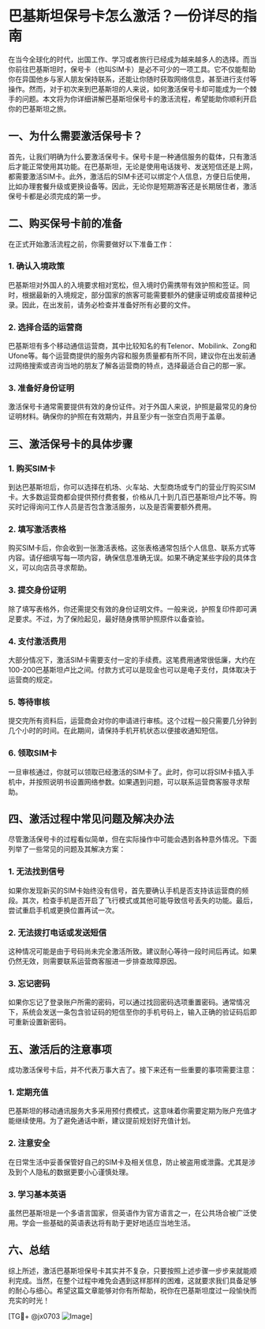 # 巴基斯坦保号卡怎么激活？一份详尽的指南

在当今全球化的时代，出国工作、学习或者旅行已经成为越来越多人的选择。而当你前往巴基斯坦时，保号卡（也叫SIM卡）是必不可少的一项工具。它不仅能帮助你在异国他乡与家人朋友保持联系，还能让你随时获取网络信息，甚至进行支付等操作。然而，对于初次来到巴基斯坦的人来说，如何激活保号卡却可能成为一个棘手的问题。本文将为你详细讲解巴基斯坦保号卡的激活流程，希望能助你顺利开启你的巴基斯坦之旅。

## 一、为什么需要激活保号卡？

首先，让我们明确为什么要激活保号卡。保号卡是一种通信服务的载体，只有激活后才能正常使用其功能。在巴基斯坦，无论是使用电话拨号、发送短信还是上网，都需要激活SIM卡。此外，激活后的SIM卡还可以绑定个人信息，方便日后使用，比如办理套餐升级或更换设备等。因此，无论你是短期游客还是长期居住者，激活保号卡都是必须完成的第一步。

## 二、购买保号卡前的准备

在正式开始激活流程之前，你需要做好以下准备工作：

### 1. 确认入境政策
巴基斯坦对外国人的入境要求相对宽松，但入境时仍需携带有效护照和签证。同时，根据最新的入境规定，部分国家的旅客可能需要额外的健康证明或疫苗接种记录。因此，在出发前，请务必检查并准备好所有必要的文件。

### 2. 选择合适的运营商
巴基斯坦有多个移动通信运营商，其中比较知名的有Telenor、Mobilink、Zong和Ufone等。每个运营商提供的服务内容和服务质量都有所不同，建议你在出发前通过网络搜索或咨询当地的朋友了解各运营商的特点，选择最适合自己的那一家。

### 3. 准备好身份证明
激活保号卡通常需要提供有效的身份证件。对于外国人来说，护照是最常见的身份证明材料。确保你的护照在有效期内，并且至少有一张空白页用于盖章。

## 三、激活保号卡的具体步骤

### 1. 购买SIM卡
到达巴基斯坦后，你可以选择在机场、火车站、大型商场或专门的营业厅购买SIM卡。大多数运营商都会提供预付费套餐，价格从几十到几百巴基斯坦卢比不等。购买时记得询问工作人员是否包含激活服务，以及是否需要额外费用。

### 2. 填写激活表格
购买SIM卡后，你会收到一张激活表格。这张表格通常包括个人信息、联系方式等内容。请仔细填写每一项内容，确保信息准确无误。如果不确定某些字段的具体含义，可以向店员寻求帮助。

### 3. 提交身份证明
除了填写表格外，你还需提交有效的身份证明文件。一般来说，护照复印件即可满足要求。不过，为了保险起见，最好随身携带护照原件以备查验。

### 4. 支付激活费用
大部分情况下，激活SIM卡需要支付一定的手续费。这笔费用通常很低廉，大约在100-200巴基斯坦卢比之间。付款方式可以是现金也可以是电子支付，具体取决于运营商的规定。

### 5. 等待审核
提交完所有资料后，运营商会对你的申请进行审核。这个过程一般只需要几分钟到几个小时的时间。在此期间，请保持手机开机状态以便接收通知短信。

### 6. 领取SIM卡
一旦审核通过，你就可以领取已经激活的SIM卡了。此时，你可以将SIM卡插入手机中，并按照说明书设置网络参数。如果遇到问题，可以联系运营商客服寻求帮助。

## 四、激活过程中常见问题及解决办法

尽管激活保号卡的过程看似简单，但在实际操作中可能会遇到各种意外情况。下面列举了一些常见的问题及其解决方案：

### 1. 无法找到信号
如果你发现新买的SIM卡始终没有信号，首先要确认手机是否支持该运营商的频段。其次，检查手机是否开启了飞行模式或其他可能导致信号丢失的功能。最后，尝试重启手机或更换位置再试一次。

### 2. 无法拨打电话或发送短信
这种情况可能是由于号码尚未完全激活所致。建议耐心等待一段时间后再试。如果仍然无效，则需要联系运营商客服进一步排查故障原因。

### 3. 忘记密码
如果你忘记了登录账户所需的密码，可以通过找回密码选项重置密码。通常情况下，系统会发送一条包含验证码的短信至你的手机号码上，输入正确的验证码后即可重新设置新密码。

## 五、激活后的注意事项

成功激活保号卡后，并不代表万事大吉了。接下来还有一些重要的事项需要注意：

### 1. 定期充值
巴基斯坦的移动通讯服务大多采用预付费模式，这意味着你需要定期为账户充值才能继续使用。为了避免通话中断，建议提前规划好充值计划。

### 2. 注意安全
在日常生活中妥善保管好自己的SIM卡及相关信息，防止被盗用或泄露。尤其是涉及到个人隐私的数据更要小心谨慎处理。

### 3. 学习基本英语
虽然巴基斯坦是一个多语言国家，但英语作为官方语言之一，在公共场合被广泛使用。学会一些基础的英语表达将有助于更好地适应当地生活。

## 六、总结

综上所述，激活巴基斯坦保号卡其实并不复杂，只要按照上述步骤一步步来就能顺利完成。当然，在整个过程中难免会遇到这样那样的困难，这就要求我们具备足够的耐心与细心。希望这篇文章能够对你有所帮助，祝你在巴基斯坦度过一段愉快而充实的时光！

[TG💪+ @jx0703 ![Image](https://github.com/user-attachments/assets/dbca1d08-cadb-493c-b0ec-ad6f7a83f270)]